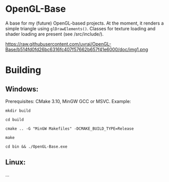 # OpenGL-Base
A base for my (future) OpenGL-based projects. At the moment, it renders a simple triangle using ```glDrawElements()```. 
Classes for texture loading and shader loading are present (see /src/include/).

https://raw.githubusercontent.com/uvraj/OpenGL-Base/b514fd0fd26bc6316fc407f57662b657f41e6000/doc/img1.png

# Building
## Windows: 
Prerequisites: CMake 3.10, MinGW GCC or MSVC.
Example:

```mkdir build```

```cd build```

```cmake .. -G "MinGW Makefiles" -DCMAKE_BUILD_TYPE=Release```

```make```

```cd bin && ./OpenGL-Base.exe```

## Linux:
...
